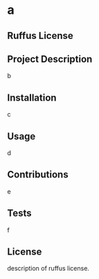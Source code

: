 # a
## Ruffus License
## Project Description
b
## Installation
c
## Usage
d
## Contributions
e
## Tests
f
## License
description of ruffus license.
